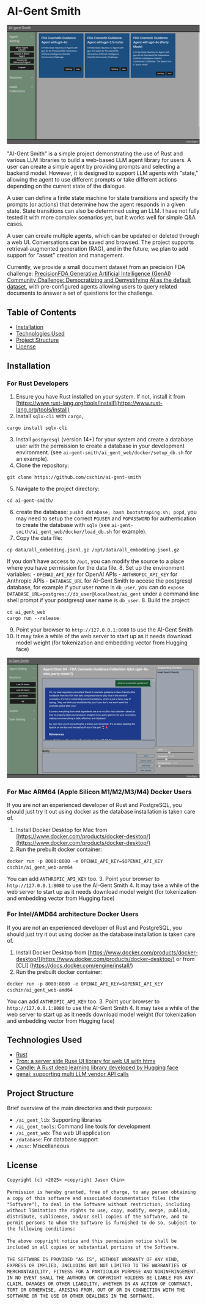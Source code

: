 # AI-Gent Smith

![AI-Gent Smith](https://github.com/cschin/ai-gent-smith/blob/main/misc/images/ai_gent_web.png?raw=true)

"AI-Gent Smith" is a simple project demonstrating the use of Rust and various LLM libraries to build a web-based LLM agent library for users. A user can create a simple agent by providing prompts and selecting a backend model. However, it is designed to support LLM agents with "state," allowing the agent to use different prompts or take different actions depending on the current state of the dialogue.

A user can define a finite state machine for state transitions and specify the prompts (or actions) that determine how the agent responds in a given state. State transitions can also be determined using an LLM. I have not fully tested it with more complex scenarios yet, but it works well for simple Q&A cases.

A user can create multiple agents, which can be updated or deleted through a web UI. Conversations can be saved and browsed. The project supports retrieval-augmented generation (RAG), and in the future, we plan to add support for "asset" creation and management.

Currently, we provide a small document dataset from an precision FDA challenge: [PrecisionFDA Generative Artificial Intelligence (GenAI) Community Challenge: Democratizing and Demystifying AI as the default dataset](https://precision.fda.gov/challenges/34/intro), with pre-configured agents allowing users to query related documents to answer a set of questions for the challenge.


## Table of Contents

- [Installation](#installation)
- [Technologies Used](#technologies-used)
- [Project Structure](#project-structure)
- [License](#license)

## Installation

### For Rust Developers

1. Ensure you have Rust installed on your system. If not, install it from [https://www.rust-lang.org/tools/install](https://www.rust-lang.org/tools/install)
2. Install `sqlx-cli` with `cargo`, 
```
cargo install sqlx-cli
```
3. Install `postgresql` (version 14+) for your system and create a database user with the permission to create a database in your development environment. (see `ai-gent-smith/ai_gent_web/docker/setup_db.sh` for an example). 
4. Clone the repository: 
```
git clone https://github.com/cschin/ai-gent-smith
```
5. Navigate to the project directory: 
```
cd ai-gent-smith/
```
6. create the database: `pushd database; bash bootstraping.sh; popd`, you may need to setup the correct `PGUSER` and `PGPASSWORD` for authentication to create the database with `sqlx` (see `ai-gent-smith/ai_gent_web/docker/load_db.sh` for example). 
7. Copy the data file: 
```
cp data/all_embedding.jsonl.gz /opt/data/all_embedding.jsonl.gz
```
If you don't have access to `/opt`, you can modify the source to a place where you have
permission for the data file.
8. Set up the environment variables: 
    - `OPENAI_API_KEY` for OpenAI APIs
    - `ANTHROPIC_API_KEY` for Anthropic APIs
    - `DATABASE_URL` for AI-Gent Smith to accese the postgresql database, for example if your
    user name is `db_user`, you can do `expose DATABASE_URL=postgres://db_user@localhost/ai_gent` under a command line shell prompt if your postgresql user name is `db_user`.
8. Build the project: 
```
cd ai_gent_web
cargo run --release
```
9. Point your browser to `http://127.0.0.1:8080` to use the AI-Gent Smith
10. It may take a while of the web server to start up as it needs download model weight (for tokenization and embedding vector from Hugging face)

![Chat Interface](https://github.com/cschin/ai-gent-smith/blob/main/misc/images/chat_interface.png?raw=true)

### For Mac ARM64 (Apple Silicon M1/M2/M3/M4) Docker Users

If you are not an experienced developer of Rust and PostgreSQL, you should just try it out
using docker as the database installation is taken care of. 

1. Install Docker Desktop for Mac from [https://www.docker.com/products/docker-desktop/](https://www.docker.com/products/docker-desktop/)
2. Run the prebuilt docker container: 
```
docker run -p 8080:8080 -e OPENAI_API_KEY=$OPENAI_API_KEY cschin/ai_gent_web-arm64
```
You can add `ANTHROPIC_API_KEY` too.
3. Point your browser to `http://127.0.0.1:8080` to use the AI-Gent Smith
4. It may take a while of the web server to start up as it needs download model weight (for tokenization and embedding vector from Hugging face)


### For Intel/AMD64 architecture Docker Users

If you are not an experienced developer of Rust and PostgreSQL, you should just try it out
using docker as the database installation is taken care of. 

1. Install Docker Desktop from [https://www.docker.com/products/docker-desktop/](https://www.docker.com/products/docker-desktop/) or from [CLI] (https://docs.docker.com/engine/install/)
2. Run the prebuilt docker container: 
```
docker run -p 8080:8080 -e OPENAI_API_KEY=$OPENAI_API_KEY cschin/ai_gent_web-amd64
```
You can add `ANTHROPIC_API_KEY` too.
3. Point your browser to `http://127.0.0.1:8080` to use the AI-Gent Smith
4. It may take a while of the web server to start up as it needs download model weight (for tokenization and embedding vector from Hugging face)


## Technologies Used

- [Rust](https://www.rust-lang.org)
- [Tron: a server side Ruse UI library for web UI with htmx](https://github.com/cschin/tron)  
- [Candle: A Rust deep learning library developed by Hugging face ](https://github.com/huggingface/candle)
- [genai: supporting multi LLM vendor API calls](https://github.com/jeremychone/rust-genai)

## Project Structure

Brief overview of the main directories and their purposes:

- `/ai_gent_lib`: Supporting libraries
- `/ai_gent_tools`: Command line tools for development
- `/ai_gent_web`: The web UI application
- `/database`: For database support
- `/misc`: Miscellaneous 

## License
```
Copyright (c) <2025> <copyright Jason Chin>

Permission is hereby granted, free of charge, to any person obtaining a copy of this software and associated documentation files (the "Software"), to deal in the Software without restriction, including without limitation the rights to use, copy, modify, merge, publish, distribute, sublicense, and/or sell copies of the Software, and to permit persons to whom the Software is furnished to do so, subject to the following conditions:

The above copyright notice and this permission notice shall be included in all copies or substantial portions of the Software.

THE SOFTWARE IS PROVIDED "AS IS", WITHOUT WARRANTY OF ANY KIND, EXPRESS OR IMPLIED, INCLUDING BUT NOT LIMITED TO THE WARRANTIES OF MERCHANTABILITY, FITNESS FOR A PARTICULAR PURPOSE AND NONINFRINGEMENT. IN NO EVENT SHALL THE AUTHORS OR COPYRIGHT HOLDERS BE LIABLE FOR ANY CLAIM, DAMAGES OR OTHER LIABILITY, WHETHER IN AN ACTION OF CONTRACT, TORT OR OTHERWISE, ARISING FROM, OUT OF OR IN CONNECTION WITH THE SOFTWARE OR THE USE OR OTHER DEALINGS IN THE SOFTWARE.
```




